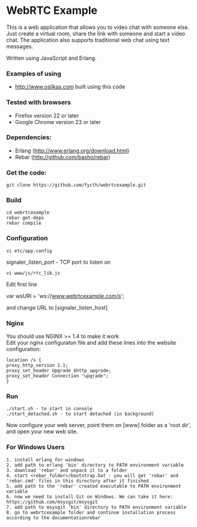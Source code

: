 WebRTC Example
=============

This is a web application that allows you to video chat with someone else.
Just create a virtual room, share the link with someone and start a video chat.
The application also supports traditional web chat using text messages.

Written using JavaScript and Erlang.

### Examples of using

  - http://www.oslikas.com built using this code

### Tested with browsers

  - Firefox version 22 or later
  - Google Chrome version 23 or later

### Dependencies:

  - Erlang (http://www.erlang.org/download.html) 
  - Rebar (http://github.com/basho/rebar)

### Get the code:

    git clone https://github.com/fycth/webrtcexample.git

### Build

    cd webrtcexample 
    rebar get-deps 
    rebar compile

### Configuration

    vi etc/app.config

  signaler_listen_port - TCP port to listen on

    vi www/js/rtc_lib.js

  Edit first line  

  var wsURI = 'ws://www.webrtcexample.com/s';

  and change URL to [signaler_listen_host]

### Nginx

You should use NGINX >= 1.4 to make it work  
Edit your nginx configuraton file and add these lines into the website configuration:

    location /s { 
    proxy_http_version 1.1; 
    proxy_set_header Upgrade $http_upgrade; 
    proxy_set_header Connection "upgrade"; 
    } 

### Run

    ./start.sh - to start in console 
    ./start_detached.sh - to start detached (in background)

Now configure your web server, point them on [www] folder as a 'root dir', and open your new web site.

### For Windows Users

    1. install erlang for windows 
    2. add path to erlang 'bin' directory to PATH environment variable 
    3. download 'rebar' and unpack it to a folder 
    4. start <rebar_folder>/bootstrap.bat - you will get 'rebar' and 'rebar.cmd' files in this directory after it finished 
    5. add path to the 'rebar' created executable to PATH environment variable 
    6. now we need to install Git on Windows. We can take it here: https://github.com/msysgit/msysgit 
    7. add path to msysgit 'bin' directory to PATH environment variable 
    8. go to webrtcexample folder and continue installation process according to the documentationrebar 

